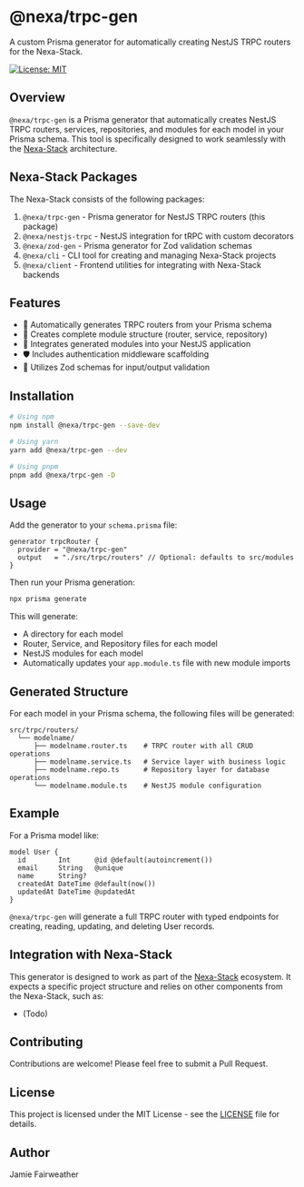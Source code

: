 # @nexa/trpc-gen

A custom Prisma generator for automatically creating NestJS TRPC routers for the Nexa-Stack.

[![License: MIT](https://img.shields.io/badge/License-MIT-yellow.svg)](https://opensource.org/licenses/MIT)

## Overview

`@nexa/trpc-gen` is a Prisma generator that automatically creates NestJS TRPC routers, services, repositories, and modules for each model in your Prisma schema. This tool is specifically designed to work seamlessly with the [Nexa-Stack](https://github.com/link-to-nexa-stack) architecture.

## Nexa-Stack Packages

The Nexa-Stack consists of the following packages:

1. `@nexa/trpc-gen` - Prisma generator for NestJS TRPC routers (this package)
2. `@nexa/nestjs-trpc` - NestJS integration for tRPC with custom decorators
3. `@nexa/zod-gen` - Prisma generator for Zod validation schemas
4. `@nexa/cli` - CLI tool for creating and managing Nexa-Stack projects
5. `@nexa/client` - Frontend utilities for integrating with Nexa-Stack backends

## Features

- 🔄 Automatically generates TRPC routers from your Prisma schema
- 🧩 Creates complete module structure (router, service, repository)
- 🔌 Integrates generated modules into your NestJS application
- 🛡️ Includes authentication middleware scaffolding
- 📝 Utilizes Zod schemas for input/output validation

## Installation

```bash
# Using npm
npm install @nexa/trpc-gen --save-dev

# Using yarn
yarn add @nexa/trpc-gen --dev

# Using pnpm
pnpm add @nexa/trpc-gen -D
```

## Usage

Add the generator to your `schema.prisma` file:

```prisma
generator trpcRouter {
  provider = "@nexa/trpc-gen"
  output   = "./src/trpc/routers" // Optional: defaults to src/modules
}
```

Then run your Prisma generation:

```bash
npx prisma generate
```

This will generate:

- A directory for each model
- Router, Service, and Repository files for each model
- NestJS modules for each model
- Automatically updates your `app.module.ts` file with new module imports

## Generated Structure

For each model in your Prisma schema, the following files will be generated:

```
src/trpc/routers/
  └── modelname/
      ├── modelname.router.ts    # TRPC router with all CRUD operations
      ├── modelname.service.ts   # Service layer with business logic
      ├── modelname.repo.ts      # Repository layer for database operations
      └── modelname.module.ts    # NestJS module configuration
```

## Example

For a Prisma model like:

```prisma
model User {
  id        Int      @id @default(autoincrement())
  email     String   @unique
  name      String?
  createdAt DateTime @default(now())
  updatedAt DateTime @updatedAt
}
```

`@nexa/trpc-gen` will generate a full TRPC router with typed endpoints for creating, reading, updating, and deleting User records.

## Integration with Nexa-Stack

This generator is designed to work as part of the [Nexa-Stack](https://github.com/link-to-nexa-stack) ecosystem. It expects a specific project structure and relies on other components from the Nexa-Stack, such as:

- (Todo)

## Contributing

Contributions are welcome! Please feel free to submit a Pull Request.

## License

This project is licensed under the MIT License - see the [LICENSE](LICENSE) file for details.

## Author

Jamie Fairweather
